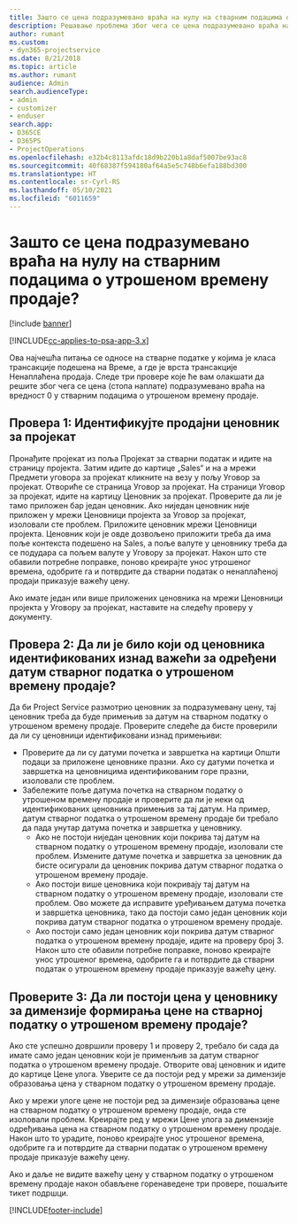 ```yaml
---
title: Зашто се цена подразумевано враћа на нулу на стварним подацима о утрошеном времену продаје?
description: Решавање проблема због чега се цена подразумевано враћа на 0 у стварним подацима о утрошеном времену продаје.
author: rumant
ms.custom:
- dyn365-projectservice
ms.date: 8/21/2018
ms.topic: article
ms.author: rumant
audience: Admin
search.audienceType:
- admin
- customizer
- enduser
search.app:
- D365CE
- D365PS
- ProjectOperations
ms.openlocfilehash: e32b4c8113afdc18d9b220b1a8daf5007be93ac8
ms.sourcegitcommit: 40f68387f594180af64a5e5c748b6efa188bd300
ms.translationtype: HT
ms.contentlocale: sr-Cyrl-RS
ms.lasthandoff: 05/10/2021
ms.locfileid: "6011659"
---
```

# <a name="why-is-price-defaulting-to-zero-on-time-sales-actuals"></a>Зашто се цена подразумевано враћа на нулу на стварним подацима о утрошеном времену продаје?

[!include [banner](../includes/psa-now-project-operations.md)]

[!INCLUDE[cc-applies-to-psa-app-3.x](../includes/cc-applies-to-psa-app-3x.md)]

Ова најчешћа питања се односе на стварне податке у којима је класа трансакције подешена на Време, а где је врста трансакције Ненаплаћена продаја. Следе три провере које ће вам олакшати да решите због чега се цена (стопа наплате) подразумевано враћа на вредност 0 у стварним подацима о утрошеном времену продаје.

## <a name="check-1-identify-the-sales-price-list-for-the-project"></a>Провера 1: Идентификујте продајни ценовник за пројекат

Пронађите пројекат из поља Пројекат за стварни податак и идите на страницу пројекта. Затим идите до картице „Sales“ и на а мрежи Предмети уговора за пројекат кликните на везу у пољу Уговор за пројекат. Отвориће се страница Уговор за пројекат. На страници Уговор за пројекат, идите на картицу Ценовник за пројекат. Проверите да ли је тамо приложен бар један ценовник. Ако ниједан ценовник није приложен у мрежи Ценовници пројекта за Уговор за пројекат, изоловали сте проблем. Приложите ценовник мрежи Ценовници пројекта. Ценовник који је овде дозвољено приложити треба да има поље контекста подешено на Sales, а поље валуте у ценовнику треба да се подудара са пољем валуте у Уговору за пројекат. Након што сте обавили потребне поправке, поново креирајте унос утрошеног времена, одобрите га и потврдите да стварни податак о ненаплаћеној продаји приказује важећу цену. 

Ако имате један или више приложених ценовника на мрежи Ценовници пројекта у Уговору за пројекат, наставите на следећу проверу у документу.

## <a name="check-2-are-any-of-the-price-lists-identified-above-valid-for-the-specific-date-of-the-time-sales-actual"></a>Провера 2: Да ли је било који од ценовника идентификованих изнад важећи за одређени датум стварног податка о утрошеном времену продаје?

Да би Project Service размотрио ценовник за подразумевану цену, тај ценовник треба да буде примењив за датум на стварном податку о утрошеном времену продаје. Проверите следеће да бисте проверили да ли су ценовници идентификовани изнад примењиви:
- Проверите да ли су датуми почетка и завршетка на картици Општи подаци за приложене ценовнике празни. Ако су датуми почетка и завршетка на ценовницима идентификованим горе празни, изоловали сте проблем. 
- Забележите поље датума почетка на стварном податку о утрошеном времену продаје и проверите да ли је неки од идентификованих ценовника примењив за тај датум. На пример, датум стварног податка о утрошеном времену продаје би требало да пада унутар датума почетка и завршетка у ценовнику. 
    - Ако не постоји ниједан ценовник који покрива тај датум на стварном податку о утрошеном времену продаје, изоловали сте проблем. Измените датуме почетка и завршетка за ценовник да бисте осигурали да ценовник покрива датум стварног податка о утрошеном времену продаје. 
    - Ако постоји више ценовника који покривају тај датум на стварном податку о утрошеном времену продаје, изоловали сте проблем. Ово можете да исправите уређивањем датума почетка и завршетка ценовника, тако да постоји само један ценовник који покрива датум стварног податка о утрошеном времену продаје. 
    - Ако постоји само један ценовник који покрива датум стварног податка о утрошеном времену продаје, идите на проверу број 3.
Након што сте обавили потребне поправке, поново креирајте унос утрошеног времена, одобрите га и потврдите да стварни податак о утрошеном времену продаје приказује важећу цену.

## <a name="check-3-is-there-a-price-in-the-price-list-for-the-pricing-dimensions-on-the-time-sales-actual"></a>Проверите 3: Да ли постоји цена у ценовнику за димензије формирања цене на стварној податку о утрошеном времену продаје?

Ако сте успешно довршили проверу 1 и проверу 2, требало би сада да имате само један ценовник који је применљив за датум стварног податка о утрошеном времену продаје. Отворите овај ценовник и идите до картице Цене улога. Уверите се да постоји ред у мрежи за димензије образовања цена у стварном податку о утрошеном времену продаје.

Ако у мрежи улоге цене не постоји ред за димензије образовања цене на стварном податку о утрошеном времену продаје, онда сте изоловали проблем. Креирајте ред у мрежи Цене улога за димензије одређивања цена на стварном податку о утрошеном времену продаје. Након што то урадите, поново креирајте унос утрошеног времена, одобрите га и потврдите да стварни податак о утрошеном времену продаје приказује важећу цену.

Ако и даље не видите важећу цену у стварном податку о утрошеном времену продаје након обављене горенаведене три провере, пошаљите тикет подршци. 



[!INCLUDE[footer-include](../includes/footer-banner.md)]